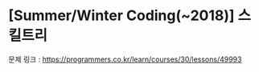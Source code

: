 # [Summer/Winter Coding(~2018)] 스킬트리

문제 링크 : https://programmers.co.kr/learn/courses/30/lessons/49993

